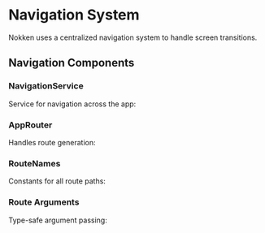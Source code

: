 # Navigation System
Nokken uses a centralized navigation system to handle screen transitions.

## Navigation Components

### NavigationService
Service for navigation across the app:

### AppRouter
Handles route generation:

### RouteNames
Constants for all route paths:

### Route Arguments
Type-safe argument passing:



